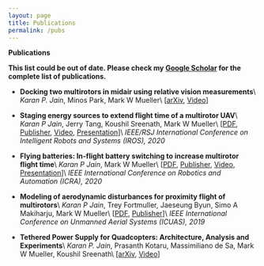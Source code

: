 ```yaml
---
layout: page
title: Publications
permalink: /pubs
---
```

**Publications**

**This list could be out of date. Please check my [Google Scholar](https://scholar.google.com/citations?user=HuolZxAAAAAJ) for the complete list of publications.**

* **Docking two multirotors in midair using relative vision measurements**\\
  *Karan P. Jain*, Minos Park, Mark W Mueller\\
  \[[arXiv](https://arxiv.org/abs/2011.05565),
    [Video](https://www.youtube.com/watch?v=m9YqOm3VtTM)\]

* **Staging energy sources to extend flight time of a multirotor UAV**\\
  *Karan P Jain*, Jerry Tang, Koushil Sreenath, Mark W Mueller\\
  \[[PDF](https://hiperlab.berkeley.edu/wp-content/uploads/2021/09/2020_StagingEnergySources.pdf),
    [Publisher](https://ieeexplore.ieee.org/abstract/document/9341804/),
    [Video](https://www.youtube.com/watch?v=CUjPCRUO66U),
    [Presentation](https://youtu.be/kh4KS1oJOb0)\]\\
  *IEEE/RSJ International Conference on Intelligent Robots and Systems (IROS), 2020*

* **Flying batteries: In-flight battery switching to increase multirotor flight time**\\
  *Karan P Jain*, Mark W Mueller\\
  \[[PDF](https://hiperlab.berkeley.edu/wp-content/uploads/2021/09/2020_FlyingBatteries.pdf),
    [Publisher](https://ieeexplore.ieee.org/abstract/document/9197580/),
    [Video](https://www.youtube.com/watch?v=PpJIo4HXl_Q),
    [Presentation](https://www.youtube.com/watch?v=8hmI_LyQzPA)\]\\
  *IEEE International Conference on Robotics and Automation (ICRA), 2020*

* **Modeling of aerodynamic disturbances for proximity flight of multirotors**\\
  *Karan P Jain*, Trey Fortmuller, Jaeseung Byun, Simo A Makiharju, Mark W Mueller\\
  \[[PDF](https://hiperlab.berkeley.edu/wp-content/uploads/2019/05/Modeling_of_aerodynamic_disturbances_for_proximity_flight_of_multirotors.pdf),
    [Publisher](https://ieeexplore.ieee.org/abstract/document/8798116/)\]\\
  *IEEE International Conference on Unmanned Aerial Systems (ICUAS), 2019*

* **Tethered Power Supply for Quadcopters: Architecture, Analysis and Experiments**\\
  *Karan P. Jain*, Prasanth Kotaru, Massimiliano de Sa, Mark W Mueller, Koushil Sreenath\\
  \[[arXiv](https://arxiv.org/abs/2203.08180),
    [Video](https://www.youtube.com/watch?v=I7NbjkcJqZg)\]
